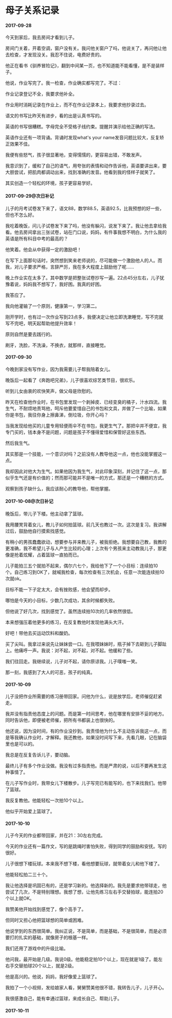 # 母子关系记录

#### 2017-09-28

今天到家后，我去房间才看到儿子。

房间门关着，开着空调，窗户没有关。我问他关窗户了吗，他说关了，再问他让他去检查，才发现没关。我忍不住说，电费好贵的。

他正在看书《驯养冒险记》，翻到中间某一页，也不知道能不能看懂，是不是装样子。

他说，作业写完了。我一检查，作业确实都写完了。不过：

作业记录登记不全，我要求他补全。

作业用时消耗记录在作业上，而不在作业记录本上，我要求他抄录过去。

语文的书写比昨天有进步，看的出是认真书写的。

英语的书写很糟糕。字母完全不受格子线约束。提醒并演示给他正确的写法。

英语作业还有一项背诵。背诵时发现what's your name发音问题比较大，反复矫正效果不佳。

我便有些怒气，孩子很显著地，变得懦懦的，更容易出错，不敢发声。

我意识到了，缓和了自己的语气，用夸张的表情和动作告诉他，英语要讲出来，要大胆尝试，把肌肉都调动出来，找到准确的发音。他看到我的怪样子就笑了。

其实创造一个轻松的环境，孩子更容易学好。

#### 2017-09-29@次日补记

儿子的月考试卷发下来了，语文88，数学88.5，英语92.5，比我预想的好一些，但也不怎么好。

我吃着晚饭，问儿子试卷发下来了吗，他没有躲闪，说发下来了。我让他去拿给我看。他去房间拿出三张试卷，站在门口说，妈妈，有件事我想不明白，为什么我的英语是所有科目中考的最高的？

他笑着。他会从中获得一定的激励吧！

在写下上面那句话时，突然想到笑来老师说的，尽可能做一个激励他人的人。而我，对儿子要求严格，言辞严厉，我在多大程度上鼓励他了呢……

晚上作业实在太多了。其中数学是把整张试卷抄写一遍。22点45分左右，儿子犹豫着说，妈妈我不想写了，我好困。我真的好困。

我答应了。

我向他灌输了一个原则，健康第一，学习第二。

刚开学时，也有过一次作业写到23点多，我便决定让他立即洗漱睡觉，写不完就写不完吧，明天起帮助他提升效率！

原则自然是要去践行的。

刷牙，洗脸，不洗澡，不换衣，就那样，直接睡觉。

#### 2017-09-30

今晚到家没有写作业，因为我需要儿子帮我陪着女儿。

晚饭后一起看了《奔跑吧兄弟》，儿子很喜欢综艺类节目，很欢乐。

听到儿女由衷的欢快笑声，做父母是欣慰的。

昨天在检查他作业时，在书包里发现一个剥掉皮、已经变臭的橘子，汁水四流。我生气，不耐烦地责骂他，呵斥他要爱惜自己的书包和文具，并做了一个比喻，如果你是书包，我往你身上擦鼻涕，倒垃圾，你开心吗？

当我发现给他买的儿童专用轻便雨伞不在书包，我更生气了。那把伞并不便宜，我专门买的，钱本身不是问题，问题是孩子不懂得爱惜和保管好这些东西。

然后我生气。

其实那是一个技能，一个意识对吗？之前没有人教导他这一点，他也没能掌握这一点。

我却因此对他大为生气。如果他因为我生气，对此印象深刻，并记住了这一点，那似乎生气还是有价值的；然而那可能并不是唯一的方式，那还是一个糟糕的方式。

观察到孩子缺什么，我应该耐心的教导他，帮他掌握。

#### 2017-10-08@次日补记

晚饭后，带儿子下楼。他主动拿了篮球。

我用腰凳背着女儿，教儿子如何拍篮球。前几天也教过一次。这次是复习。我讲解过后，鼓励他自行摸索找感觉。

有稍小的男孩蠢蠢欲动，想要参与并来教儿子，被我拒绝。我想要自己教，我教的更准确，我不希望儿子与人产生比较的心理；上次有个男孩来主动教我儿子，那更像是抢着炫耀，占着篮球一直拍而已。

儿子能拍三五个就拍不起来，偶尔六七个，我给他下了一个小目标：连续拍10个。自己练习到OK了，就喊我检查，每次检查有三次机会，任意一次能连续拍10次就ok。

目标不能一下子定太大，会有挫败感，他会望而却步。

哪怕是今天的小目标，少数几次成功，其余时候都失败。

但他说了好几次，找到感觉了。虽然连续拍10次的几率依然很低。

本来想强压着他更多的练习，在反复教他时发现他满头大汗。

好吧！带他去买运动饮料和酸奶。

买了尖叫。我拿过来说先让妹妹尝一口。在我喂妹妹时，瓶子掉下去砸到儿子脚趾上。他痛呼一声。我说：对不起，对不起，对不起。他缓和了些。

我们往回走。我继续说，儿子对不起，请你原谅我。儿子噗嗤一笑。

那一刻，我感到了大人的可恶，孩子的纯真。

#### 2017-10-09

儿子没把作业所需要的练习册带回家。问他为什么，说是放学后，老师催促赶紧走。

我并没有指责他态度上的问题。而是第一时间思考，他在哪里有安排不妥的地方。同时告诉他，即便被老师催，把所有书都装上也很快的。

他还说，因为没时间，有的作业没抄到。我责怪他为什么不主动告诉我这一点，而是等我确认作业时，才解释。我还教他，如果没时间写下来，先看几眼，记在脑袋里也是可以的。

我总是在反复告诉儿子，要动脑。

最终儿子有多个作业没做。我没有过多指责他。而是严肃的说，以后不要再发生这种事情了。

在儿子写作业时，我带女儿下楼散步。儿子写完已有能写的，也下来找我们。他带了篮球。

我反复教他。他能轻松一次拍10个以上。

他似乎开始爱上篮球了。

#### 2017-10-10

儿子今天的作业都带回家，并在21：30左右完成。

今天的作业还有一篇作文，写的是跳绳时害怕失败，得到同学的鼓励和安抚。写的很好。

儿子很想下楼玩球。本来我不想下楼，看他想要玩球，就带着女儿和他下楼了。

他能轻松拍二三十个。

我让他选择是巩固已有的，还是学习新的。他选择新的。我先是要求他带球走，他尝试了几次，不是特别理想。我想了想，让他先练习左右手交替拍球，能连拍20个以上就OK。

我赞美他开始找到感觉了，像个高手了。

但同时又担心他把篮球想的简单或困难。

他说学到的东西很简单。我纠正说，不是简单，而是基础，不是很简单，而是必须要打的扎实的基础，就像房子的根基一样。

我们还用了游戏中的升级比喻。

他问我，最开始是几级。我说0级。他能稳定拍10个以上，现在就是1级了。能左右手交替拍球20个以上，就是2级。

他是高兴的。他说，妈妈，我好像爱上篮球了。

我拍了一个小视频，发给娘家人看，舅舅赞美他很不错，我转告儿子，儿子开心。

我很感激自己，能有幸通过篮球，来成长自己、帮助儿子。

#### 2017-10-11




